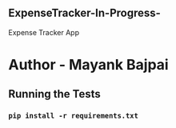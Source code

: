 ## ExpenseTracker-In-Progress-
Expense Tracker App

# Author - Mayank Bajpai

## Running the Tests
### `pip install -r requirements.txt`
